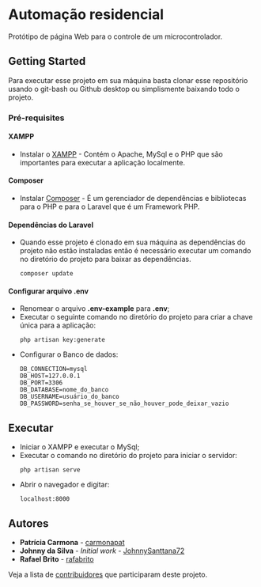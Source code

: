# Automação residencial

Protótipo de página Web para o controle de um microcontrolador. 

## Getting Started

Para executar esse projeto em sua máquina basta clonar esse repositório usando o git-bash ou Github desktop ou simplismente baixando todo o projeto. 

### Pré-requisites

#### XAMPP

* Instalar o [XAMPP](https://www.apachefriends.org/pt_br/index.html) - Contém o Apache, MySql e o PHP que são importantes para executar a aplicação localmente.

#### Composer

* Instalar [Composer](https://getcomposer.org/) - É um gerenciador de dependências e bibliotecas para o PHP e para o Laravel que é um Framework PHP.

#### Dependências do Laravel

* Quando esse projeto é clonado em sua máquina as dependências do projeto não estão instaladas então é necessário executar um comando no diretório do projeto para baixar as dependências.

	```
	composer update
	```

#### Configurar arquivo .env

* Renomear o arquivo **.env-example** para **.env**;
* Executar o seguinte comando no diretório do projeto para criar a chave única para a aplicação:
	```
	php artisan key:generate
	```
* Configurar o Banco de dados:
	```
	DB_CONNECTION=mysql
	DB_HOST=127.0.0.1
	DB_PORT=3306
	DB_DATABASE=nome_do_banco
	DB_USERNAME=usuário_do_banco
	DB_PASSWORD=senha_se_houver_se_não_houver_pode_deixar_vazio
	```

## Executar

* Iniciar o XAMPP e executar o MySql;
* Executar o comando no diretório do projeto para iniciar o servidor:
	```
	php artisan serve
	```
* Abrir o navegador e digitar:
	```
	localhost:8000
	```

## Autores

* **Patrícia Carmona** - [carmonapat](https://github.com/carmonapat)
* **Johnny da Silva** - *Initial work* - [JohnnySanttana72](https://github.com/JohnnySanttana72)
* **Rafael Brito** - [rafabrito](https://github.com/rafabrito)

Veja a lista de [contribuidores](https://github.com/JohnnySanttana72/automacao-resencial/graphs/contributors) que participaram deste projeto.



